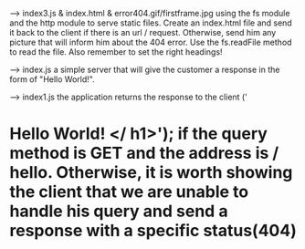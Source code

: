 --> index3.js & index.html & error404.gif/firstframe.jpg
using the fs module and the http module to serve static files. 
Create an index.html file and send it back to the client if there is an url / request. 
Otherwise, send him any picture that will inform him about the 404 error.
Use the fs.readFile method to read the file. Also remember to set the right headings!

--> index.js
a simple server that will give the customer a response in the form of "Hello World!".

--> index1.js
the application returns the response to the client ('<h1> Hello World! </ h1>');
if the query method is GET and the address is / hello. 
Otherwise, it is worth showing the client that we are unable to handle his query 
and send a response with a specific status(404)
